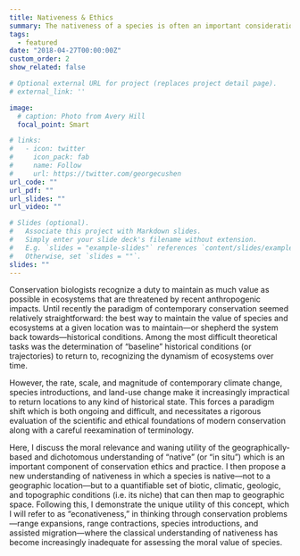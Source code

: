 ```yaml
---
title: Nativeness & Ethics
summary: The nativeness of a species is often an important consideration in conservation decisions, but becomes increasingly abstruse as environments change and species migrate.
tags:
  - featured
date: "2018-04-27T00:00:00Z"
custom_order: 2
show_related: false

# Optional external URL for project (replaces project detail page).
# external_link: ''

image:
  # caption: Photo from Avery Hill
  focal_point: Smart

# links:
#   - icon: twitter
#     icon_pack: fab
#     name: Follow
#     url: https://twitter.com/georgecushen
url_code: ""
url_pdf: ""
url_slides: ""
url_video: ""

# Slides (optional).
#   Associate this project with Markdown slides.
#   Simply enter your slide deck's filename without extension.
#   E.g. `slides = "example-slides"` references `content/slides/example-slides.md`.
#   Otherwise, set `slides = ""`.
slides: ""
---
```


Conservation biologists recognize a duty to maintain as much value as possible in ecosystems that are threatened by recent anthropogenic impacts.
Until recently the paradigm of contemporary conservation seemed relatively straightforward: the best way to maintain the value of species and ecosystems at a given location was to maintain—or shepherd the system back towards—historical conditions.
Among the most difficult theoretical tasks was the determination of “baseline” historical conditions (or trajectories) to return to, recognizing the dynamism of ecosystems over time.

However, the rate, scale, and magnitude of contemporary climate change, species introductions, and land-use change make it increasingly impractical to return locations to any kind of historical state.
This forces a paradigm shift which is both ongoing and difficult, and necessitates a rigorous evaluation of the scientific and ethical foundations of modern conservation along with a careful reexamination of terminology.

Here, I discuss the moral relevance and waning utility of the geographically-based and dichotomous understanding of “native” (or “in situ”) which is an important component of conservation ethics and practice.
I then propose a new understanding of nativeness in which a species is native—not to a geographic location—but to a quantifiable set of biotic, climatic, geologic, and topographic conditions (i.e. its niche) that can then map to geographic space.
Following this, I demonstrate the unique utility of this concept, which I will refer to as “econativeness,” in thinking through conservation problems—range expansions, range contractions, species introductions, and assisted migration—where the classical understanding of nativeness has become increasingly inadequate for assessing the moral value of species.
